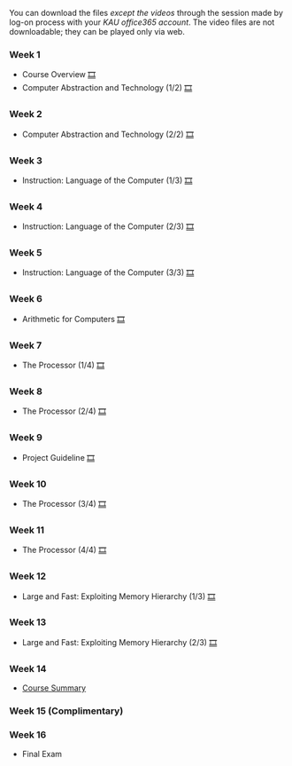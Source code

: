 You can download the files *except the videos* through the session made by log-on process with your *KAU office365 account*. The video files are not downloadable; they can be played only via web.

### Week 1
  * Course Overview [🎞](https://kau365-my.sharepoint.com/:p:/g/personal/taehwan_kim_kau_ac_kr/EU2mN84rzMhPmTg-Wgnmrk8BIciQsF9VvRGT1kT2CGHL5Q?e=KTepk1)
  * Computer Abstraction and Technology (1/2) [🎞](https://kau365-my.sharepoint.com/:p:/g/personal/taehwan_kim_kau_ac_kr/EQNPfFSRJ_NJs3wtv585hIYBQYMUpwY3HhTQOzHyLiBZbg?e=k7UcFm)

### Week 2
  * Computer Abstraction and Technology (2/2) [🎞](https://kau365-my.sharepoint.com/:p:/g/personal/taehwan_kim_kau_ac_kr/EbUVXWa3GfNFqeQNsWgJNlMB0U_pE0QeSSxSKbRMe-cBRQ?e=xu5OxV)

### Week 3
  * Instruction: Language of the Computer (1/3) [🎞](https://kau365-my.sharepoint.com/:p:/g/personal/taehwan_kim_kau_ac_kr/EV1RbnqJnLRDlHWelgEKJnEBUV6ke7JvvbmD3hF42xHfYg?e=RQyqF3)
  
### Week 4
  * Instruction: Language of the Computer (2/3) [🎞](https://kau365-my.sharepoint.com/:p:/g/personal/taehwan_kim_kau_ac_kr/EVUa7t5QlD1MlZb28u8oWNIB3Ja_caPwlRRoMURtbgaaGw?e=mjE35r)

### Week 5
  * Instruction: Language of the Computer (3/3) [🎞](https://kau365-my.sharepoint.com/:p:/g/personal/taehwan_kim_kau_ac_kr/EQaZ2IXWArlElQCtYvpxVyEB8LfCpjLO1oTVwP8f7KnqFg?e=5GtI5k)

### Week 6
  * Arithmetic for Computers [🎞](https://kau365-my.sharepoint.com/:p:/g/personal/taehwan_kim_kau_ac_kr/Ee_0NOlaebVNmvBWBz1K8MgBqbl_5XyOAPShLc_-AGckLQ?e=cdf8sQ)
   
### Week 7
  * The Processor (1/4) [🎞]()
  
### Week 8
  * The Processor (2/4) [🎞]()

### Week 9
  * Project Guideline [🎞]()

### Week 10
  * The Processor (3/4) [🎞]()

### Week 11
  * The Processor (4/4) [🎞]()

### Week 12
  * Large and Fast: Exploiting Memory Hierarchy (1/3) [🎞]()
  
### Week 13
  * Large and Fast: Exploiting Memory Hierarchy (2/3) [🎞]()
  
### Week 14
  * [Course Summary]()
  
### Week 15 (Complimentary)
### Week 16
  * Final Exam
